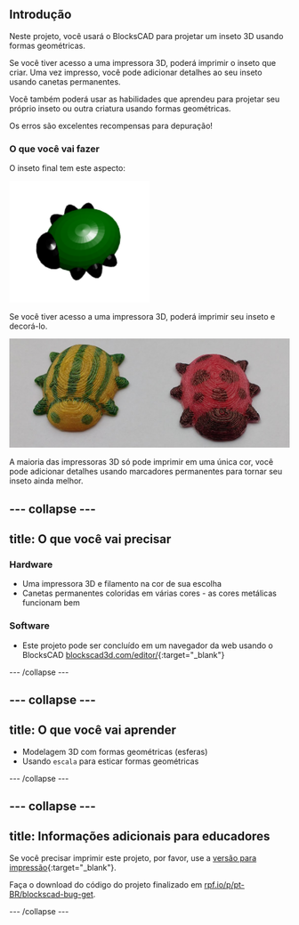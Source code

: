 ## Introdução

Neste projeto, você usará o BlocksCAD para projetar um inseto 3D usando formas geométricas.

Se você tiver acesso a uma impressora 3D, poderá imprimir o inseto que criar. Uma vez impresso, você pode adicionar detalhes ao seu inseto usando canetas permanentes.

Você também poderá usar as habilidades que aprendeu para projetar seu próprio inseto ou outra criatura usando formas geométricas.

Os erros são excelentes recompensas para depuração!

### O que você vai fazer

O inseto final tem este aspecto:

![captura de tela](images/bug-complete.png)

Se você tiver acesso a uma impressora 3D, poderá imprimir seu inseto e decorá-lo.

![Projeto concluído](images/bug-showcase.png)

A maioria das impressoras 3D só pode imprimir em uma única cor, você pode adicionar detalhes usando marcadores permanentes para tornar seu inseto ainda melhor.

--- collapse ---
---
title: O que você vai precisar
---

### Hardware

+ Uma impressora 3D e filamento na cor de sua escolha
+ Canetas permanentes coloridas em várias cores - as cores metálicas funcionam bem

### Software

+ Este projeto pode ser concluído em um navegador da web usando o BlocksCAD [blockscad3d.com/editor/](https://www.blockscad3d.com/editor){:target="_blank"}

--- /collapse ---

--- collapse ---
---
title: O que você vai aprender
---

+ Modelagem 3D com formas geométricas (esferas)
+ Usando `escala` para esticar formas geométricas

--- /collapse ---

--- collapse ---
---
title: Informações adicionais para educadores
---

Se você precisar imprimir este projeto, por favor, use a [versão para impressão](https://projects.raspberrypi.org/en/projects/blockscad-bug/print){:target="_blank"}.

Faça o download do código do projeto finalizado em [rpf.io/p/pt-BR/blockscad-bug-get](https://rpf.io/p/pt-BR/blockscad-bug-get).

--- /collapse ---

